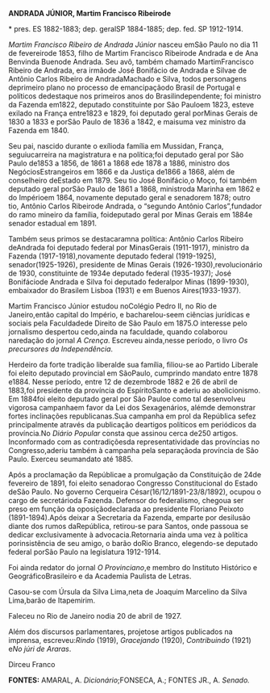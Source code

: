 **ANDRADA JÚNIOR, Martim Francisco Ribeirode**

\* pres. ES 1882-1883; dep. geralSP 1884-1885; dep. fed. SP 1912-1914.

*Martim Francisco Ribeiro de Andrada Júnior* nasceu emSão Paulo no dia
11 de fevereirode 1853, filho de Martim Francisco Ribeirode Andrada e de
Ana Benvinda Buenode Andrada. Seu avô, também chamado MartimFrancisco
Ribeiro de Andrada, era irmãode José Bonifácio de Andrada e Silvae de
Antônio Carlos Ribeiro de AndradaMachado e Silva, todos personagens
deprimeiro plano no processo de emancipaçãodo Brasil de Portugal e
políticos dedestaque nos primeiros anos do Brasilindependente; foi
ministro da Fazenda em1822, deputado constituinte por São Pauloem 1823,
esteve exilado na França entre1823 e 1829, foi deputado geral porMinas
Gerais de 1830 a 1833 e porSão Paulo de 1836 a 1842, e maisuma vez
ministro da Fazenda em 1840.

Seu pai, nascido durante o exílioda família em Mussidan, França,
seguiucarreira na magistratura e na política;foi deputado geral por São
Paulo de1853 a 1856, de 1861 a 1868 ede 1878 a 1886, ministro dos
NegóciosEstrangeiros em 1866 e da Justiça de1866 a 1868, além de
conselheiro deEstado em 1879. Seu tio José Bonifácio,o Moço, foi também
deputado geral porSão Paulo de 1861 a 1868, ministroda Marinha em 1862 e
do Impérioem 1864, novamente deputado geral e senadorem 1878; outro tio,
Antônio Carlos Ribeirode Andrada, o “segundo Antônio Carlos”,fundador do
ramo mineiro da família, foideputado geral por Minas Gerais em 1884e
senador estadual em 1891.

Também seus primos se destacaramna política: Antônio Carlos Ribeiro
deAndrada foi deputado federal por MinasGerais (1911-1917), ministro da
Fazenda (1917-1918),novamente deputado federal (1919-1925),
senador(1925-1926), presidente de Minas Gerais
(1926-1930),revolucionário de 1930, constituinte de 1934e deputado
federal (1935-1937); José Bonifáciode Andrada e Silva foi deputado
federalpor Minas (1899-1930), embaixador do Brasilem Lisboa (1931) e em
Buenos Aires(1933-1937).

Martim Francisco Júnior estudou noColégio Pedro II, no Rio de
Janeiro,então capital do Império, e bacharelou-seem ciências jurídicas e
sociais pela Faculdadede Direito de São Paulo em 1875.O interesse pelo
jornalismo despertou cedo,ainda na faculdade, quando colaborou naredação
do jornal *A Crença*. Escreveu ainda,nesse período, o livro *Os
precursores da Independência*.

Herdeiro da forte tradição liberalde sua família, filiou-se ao Partido
Liberale foi eleito deputado provincial em SãoPaulo, cumprindo mandato
entre 1878 e1884. Nesse período, entre 12 de dezembrode 1882 e 26 de
abril de 1883,foi presidente da província do EspíritoSanto e aderiu ao
abolicionismo. Em 1884foi eleito deputado geral por São Pauloe como tal
desenvolveu vigorosa campanhaem favor da Lei dos Sexagenários, alémde
demonstrar fortes inclinações republicanas.Sua campanha em prol da
República sefez principalmente através da publicação deartigos políticos
em periódicos da província.No *Diário Popular* consta que assinou cerca
de250 artigos. Inconformado com as contradiçõesda representatividade das
províncias no Congresso,aderiu também à campanha pela separaçãoda
província de São Paulo. Exerceu seumandato até 1885.

Após a proclamação da Repúblicae a promulgação da Constituição de 24de
fevereiro de 1891, foi eleito senadorao Congresso Constitucional do
Estado deSão Paulo. No governo Cerqueira César(16/12/1891-23/8/1892),
ocupou o cargo de secretárioda Fazenda. Defensor do federalismo, chegoua
ser preso em função da oposiçãodeclarada ao presidente Floriano Peixoto
(1891-1894).Após deixar a Secretaria da Fazenda, emparte por desilusão
diante dos rumos daRepública, retirou-se para Santos, onde passoua se
dedicar exclusivamente à advocacia.Retornaria ainda uma vez à política
porinsistência de seu amigo, o barão doRio Branco, elegendo-se deputado
federal porSão Paulo na legislatura 1912-1914.

Foi ainda redator do jornal *O Provinciano*,e membro do Instituto
Histórico e GeográficoBrasileiro e da Academia Paulista de Letras.

Casou-se com Úrsula da Silva Lima,neta de Joaquim Marcelino da Silva
Lima,barão de Itapemirim.

Faleceu no Rio de Janeiro nodia 20 de abril de 1927.

Além dos discursos parlamentares, projetose artigos publicados na
imprensa, escreveu:*Rindo* (1919), *Gracejando* (1920), *Contribuindo*
(1921) e*No júri de Araras*.

Dirceu Franco

**FONTES:** AMARAL, A. *Dicionário*;FONSECA, A.; FONTES JR., A.
*Senado.*
